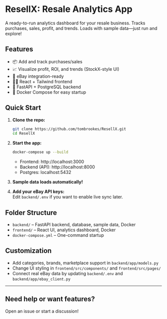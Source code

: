 # ResellX: Resale Analytics App

A ready-to-run analytics dashboard for your resale business.
Tracks purchases, sales, profit, and trends. Loads with sample data—just run and explore!

## Features

- 📦 Add and track purchases/sales
- 📈 Visualize profit, ROI, and trends (StockX-style UI)
- 🛒 eBay integration-ready
- 🧑‍💻 React + Tailwind frontend
- 🚀 FastAPI + PostgreSQL backend
- 🐳 Docker Compose for easy startup

## Quick Start

1. **Clone the repo:**
   ```bash
   git clone https://github.com/tombrookes/ResellX.git
   cd ResellX
   ```

2. **Start the app:**
   ```bash
   docker-compose up --build
   ```
   - Frontend: http://localhost:3000
   - Backend (API): http://localhost:8000
   - Postgres: localhost:5432

3. **Sample data loads automatically!**

4. **Add your eBay API keys:**  
   Edit `backend/.env` if you want to enable live sync later.

## Folder Structure

- `backend/` – FastAPI backend, database, sample data, Docker
- `frontend/` – React UI, analytics dashboard, Docker
- `docker-compose.yml` – One-command startup

## Customization

- Add categories, brands, marketplace support in `backend/app/models.py`
- Change UI styling in `frontend/src/components/` and `frontend/src/pages/`
- Connect real eBay data by updating `backend/.env` and `backend/app/ebay_client.py`

---

## Need help or want features?  
Open an issue or start a discussion!
